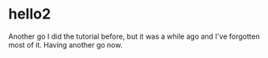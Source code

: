 # hello2
Another go
I did the tutorial before, but it was a while ago and I've forgotten most of it.
Having another go now.
